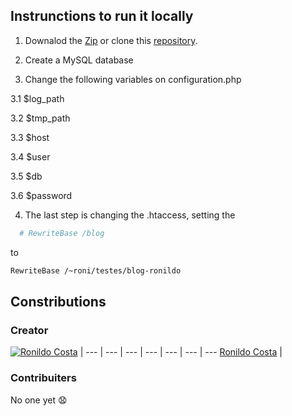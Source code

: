 ## Instrunctions to run it locally

1. Downalod the [Zip](https://github.com/ronildo/Ronildo-Blog-Joomla/archive/master.zip) or clone this [repository](https://github.com/ronildo/Ronildo-Blog-Joomla).

2. Create a MySQL database

3. Change the following variables on configuration.php

3.1 $log_path

3.2 $tmp_path

3.3 $host

3.4 $user

3.5 $db

3.6 $password

4. The last step is changing the .htaccess, setting the
```bash
  # RewriteBase /blog
```

to

```bash
RewriteBase /~roni/testes/blog-ronildo
```


## Constributions

### Creator
[![Ronildo Costa](https://en.gravatar.com/userimage/4552621/6c07f30e428f9a983dc2dab4659434fc.jpeg)](http://www.ronildo.com.br) |
--- | --- | --- | --- | --- | --- | ---
[Ronildo Costa](http://www.ronildo.com.br) |

### Contribuiters

No one yet :anguished: